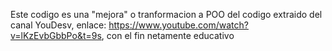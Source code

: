 Este codigo es una "mejora" o tranformacion a POO del codigo extraido del canal YouDesv, enlace: https://www.youtube.com/watch?v=lKzEvbGbbPo&t=9s, con el fin netamente educativo
